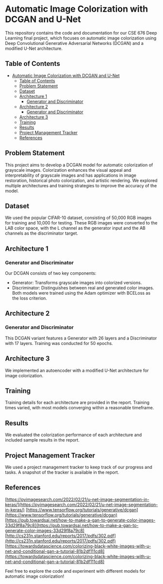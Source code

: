 # Automatic Image Colorization with DCGAN and U-Net

This repository contains the code and documentation for our CSE 676 Deep Learning final project, which focuses on automatic image colorization using Deep Convolutional Generative Adversarial Networks (DCGAN) and a modified U-Net architecture.

## Table of Contents
- [Automatic Image Colorization with DCGAN and U-Net](#automatic-image-colorization-with-dcgan-and-u-net)
  - [Table of Contents](#table-of-contents)
  - [Problem Statement](#problem-statement)
  - [Dataset](#dataset)
  - [Architecture 1](#architecture-1)
    - [Generator and Discriminator](#generator-and-discriminator)
  - [Architecture 2](#architecture-2)
    - [Generator and Discriminator](#generator-and-discriminator-1)
  - [Architecture 3](#architecture-3)
  - [Training](#training)
  - [Results](#results)
  - [Project Management Tracker](#project-management-tracker)
  - [References](#references)

## Problem Statement

This project aims to develop a DCGAN model for automatic colorization of grayscale images. Colorization enhances the visual appeal and interpretability of grayscale images and has applications in image restoration, historical photo colorization, and artistic rendering. We explored multiple architectures and training strategies to improve the accuracy of the model.

## Dataset

We used the popular CIFAR-10 dataset, consisting of 50,000 RGB images for training and 10,000 for testing. These RGB images were converted to the LAB color space, with the L channel as the generator input and the AB channels as the discriminator target.

## Architecture 1

### Generator and Discriminator
Our DCGAN consists of two key components:
- Generator: Transforms grayscale images into colorized versions.
- Discriminator: Distinguishes between real and generated color images.
Both models were trained using the Adam optimizer with BCELoss as the loss criterion.

## Architecture 2

### Generator and Discriminator
This DCGAN variant features a Generator with 26 layers and a Discriminator with 17 layers. Training was conducted for 50 epochs.

## Architecture 3

We implemented an autoencoder with a modified U-Net architecture for image colorization.

## Training

Training details for each architecture are provided in the report. Training times varied, with most models converging within a reasonable timeframe.

## Results

We evaluated the colorization performance of each architecture and included sample results in the report.

## Project Management Tracker

We used a project management tracker to keep track of our progress and tasks. A snapshot of the tracker is available in the report.


## References

[https://pyimagesearch.com/2022/02/21/u-net-image-segmentation-in-keras/](https://pyimagesearch.com/2022/02/21/u-net-image-segmentation-in-keras/)
[https://www.tensorflow.org/tutorials/generative/dcgan](https://www.tensorflow.org/tutorials/generative/dcgan)
[https://pub.towardsai.net/how-to-make-a-gan-to-generate-color-images-33d29f8a79c8](https://pub.towardsai.net/how-to-make-a-gan-to-generate-color-images-33d29f8a79c8)
[http://cs231n.stanford.edu/reports/2017/pdfs/302.pdf](http://cs231n.stanford.edu/reports/2017/pdfs/302.pdf)
[https://towardsdatascience.com/colorizing-black-white-images-with-u-net-and-conditional-gan-a-tutorial-81b2df111cd8](https://towardsdatascience.com/colorizing-black-white-images-with-u-net-and-conditional-gan-a-tutorial-81b2df111cd8)

Feel free to explore the code and experiment with different models for automatic image colorization!

